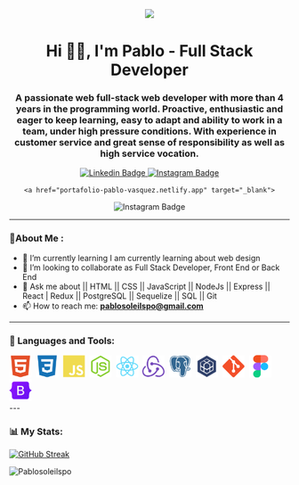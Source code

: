 
<div id="header" align="center">
    <img src="https://media.giphy.com/media/zOvBKUUEERdNm/giphy.gif" width="200" />
    <h1 align="center">Hi 👋🏻, I'm Pablo - Full Stack Developer</h1>
    <h3 align="center">A passionate web full-stack web developer with more than 4 years in the programming world. Proactive, enthusiastic and eager to keep learning, easy to adapt and ability to work in a team, under high pressure conditions. With experience in customer service and great sense of responsibility as well as high service vocation.</h3>
</div>

<div id="badges" align="center">
<a href="https://www.linkedin.com/in/pablo-v-g" target="_blank">
<img src="https://www.icesi.edu.co/marketingzone/wp-content/uploads/2020/09/linkedin-logo.jpg" width="100" height="50" alt="Linkedin Badge"/>
</a>
    
 <a href="https://www.instagram.com/pablosoleilspo/" target="_blank">
<img src="https://cdn.pixabay.com/photo/2018/11/13/22/01/instagram-3814080_960_720.png" width="100" padding="20" height="50" alt="Instagram Badge"/>
</a>
    
    <a href="portafolio-pablo-vasquez.netlify.app" target="_blank">
<img src="https://cdn.pixabay.com/photo/2016/01/29/21/35/suitcase-1168730_960_720.png" width="100" padding="20" height="50" alt="Instagram Badge"/>
</a>

</div>


---

### 🌻About Me :

- 🌱 I’m currently learning I am currently learning about web design 
- 👯 I’m looking to collaborate as  Full Stack Developer, Front End or Back End
- 💬 Ask me about  || HTML || CSS || JavaScript || NodeJs || Express || React | Redux || PostgreSQL || Sequelize || SQL || Git 
- 📫 How to reach me: **pablosoleilspo@gmail.com**
<!-- - 🌐 Website: ... -->
---

<div align="left">
<h3>🧰 Languages and Tools:</h3>
<div>
    <img src="https://raw.githubusercontent.com/devicons/devicon/1119b9f84c0290e0f0b38982099a2bd027a48bf1/icons/html5/html5-plain.svg" title="HTML" alt="HTML" width="40" height="40" />&nbsp;
    <img src="https://raw.githubusercontent.com/devicons/devicon/1119b9f84c0290e0f0b38982099a2bd027a48bf1/icons/css3/css3-plain.svg" title="CSS" alt="CSS" width="40" height="40" />&nbsp;
    <img src="https://raw.githubusercontent.com/devicons/devicon/1119b9f84c0290e0f0b38982099a2bd027a48bf1/icons/javascript/javascript-plain.svg" title="javascript" alt="javascript" width="40" height="40" />&nbsp;
    <img src="https://raw.githubusercontent.com/devicons/devicon/1119b9f84c0290e0f0b38982099a2bd027a48bf1/icons/nodejs/nodejs-plain.svg" title="nodejs" alt="nodejs" width="40" height="40" />&nbsp;
    <img src="https://raw.githubusercontent.com/devicons/devicon/1119b9f84c0290e0f0b38982099a2bd027a48bf1/icons/react/react-original.svg" title="react" alt="react" width="40" height="40" />&nbsp;
    <img src="https://raw.githubusercontent.com/devicons/devicon/1119b9f84c0290e0f0b38982099a2bd027a48bf1/icons/redux/redux-original.svg" title="redux" alt="redux" width="40" height="40" />&nbsp;
    <img src="https://raw.githubusercontent.com/devicons/devicon/1119b9f84c0290e0f0b38982099a2bd027a48bf1/icons/postgresql/postgresql-plain.svg" title="postgresql" alt="postgresql" width="40" height="40" />&nbsp;
    <img src="https://raw.githubusercontent.com/devicons/devicon/1119b9f84c0290e0f0b38982099a2bd027a48bf1/icons/sequelize/sequelize-plain.svg" title="sequelize" alt="sequelize" width="40" height="40" />&nbsp;
    <img src="https://raw.githubusercontent.com/devicons/devicon/1119b9f84c0290e0f0b38982099a2bd027a48bf1/icons/git/git-plain.svg" title="git" alt="git" width="40" height="40" />&nbsp;
    <img src="https://raw.githubusercontent.com/devicons/devicon/1119b9f84c0290e0f0b38982099a2bd027a48bf1/icons/figma/figma-original.svg" title="FIGMA" alt="FIGMA" width="40" height="40" />&nbsp;
     <img src="https://raw.githubusercontent.com/devicons/devicon/1119b9f84c0290e0f0b38982099a2bd027a48bf1/icons/bootstrap/bootstrap-original.svg" title="BOOTSTRAP" alt="BOOTSRAP" width="40" height="40" />&nbsp;

</div>
</div>
---

### 📊 My Stats:

[![GitHub Streak](https://streak-stats.demolab.com/?user=pablosoleilspo)](https://git.io/streak-stats)

![Pablosoleilspo](https://github-readme-stats.vercel.app/api?username=pablosoleilspo&show_icons=true&theme=radical)


